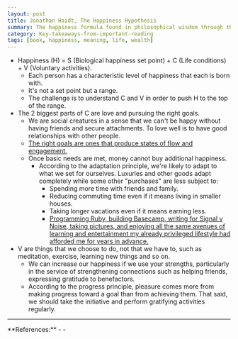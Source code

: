 ```yaml
---
layout: post
title: Jonathan Haidt, The Happiness Hypothesis
summary: The happiness formula found in philosophical wisdom through the lens of psychological science.
category: Key-takeaways-from-important-reading
tags: [book, happiness, meaning, life, wealth]
---
```


- Happiness (H) = S (Biological happiness set point) + C (Life conditions) + V (Voluntary activities).
  - Each person has a characteristic level of happiness that each is born with.
  - It's not a set point but a range.
  - The challenge is to understand C and V in order to push H to the top of the range.
- The 2 biggest parts of C are love and pursuing the right goals.
  - We are social creatures in a sense that we can't be happy without having friends and secure attachments. To love well is to have good relationships with other people.
  - [The right goals are ones that produce states of flow and engagement.](https://www.goodreads.com/book/show/66354.Flow)
  - Once basic needs are met, money cannot buy additional happiness.
    - According to the adaptation principle, we're likely to adapt to what we set for ourselves. Luxuries and other goods adapt completely while some other "purchases" are less subject to:
      - Spending more time with friends and family.
      - Reducing commuting time even if it means living in smaller houses.
      - Taking longer vacations even if it means earning less.
      - [Programming Ruby, building Basecamp, writing for Signal v Noise, taking pictures, and enjoying all the same avenues of learning and entertainment my already privileged lifestyle had afforded me for years in advance.](https://m.signalvnoise.com/the-day-i-became-a-millionaire/)
- V are things that we choose to do, not that we have to, such as meditation, exercise, learning new things and so on.
  - We can increase our happiness if we use your strengths, particularly in the service of strengthening connections such as helping friends, expressing gratitude to benefactors.
  - According to the progress principle, pleasure comes more from making progress toward a goal than from achieving them. That said, we should take the initiative and perform gratifying activities regularly.

<hr>
**References:**
- <https://www.goodreads.com/book/show/96884.The_Happiness_Hypothesis>
- <https://m.signalvnoise.com/the-day-i-became-a-millionaire/>

